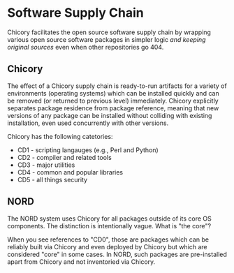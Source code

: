 # Software Supply Chain

Chicory facilitates the open source software supply chain by wrapping
various open source software packages in simpler logic *and keeping
original sources* even when other repositories go 404.

## Chicory

The effect of a Chicory supply chain is ready-to-run artifacts for
a variety of environments (operating systems) which can be installed
quickly and can be removed (or returned to previous level) immediately.
Chicory explicitly separates package residence from package reference,
meaning that new versions of any package can be installed without
colliding with existing installation, even used concurrently
with other versions.

Chicory has the following catetories:

* CD1 - scripting langauges (e.g., Perl and Python)
* CD2 - compiler and related tools
* CD3 - major utilities
* CD4 - common and popular libraries
* CD5 - all things security

## NORD

The NORD system uses Chicory for all packages outside of its
core OS components. The distinction is intentionally vague.
What is "the core"?

When you see references to "CD0", those are packages
which can be reliably built via Chicory and even deployed by Chicory
but which are considered "core" in some cases. In NORD, such packages
are pre-installed apart from Chicory and not inventoried via Chicory.


